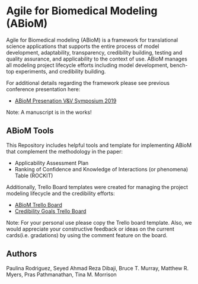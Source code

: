 # Agile for Biomedical Modeling (ABioM)

Agile for Biomedical modeling (ABioM) is a framework for translational science applications that supports the entire process of model development, adaptability, transparency, credibility building, testing and quality assurance, and applicability to the context of use. ABioM manages all modeling project lifecycle efforts including model development, bench-top experiments, and credibility building. 

For additional details regarding the framework please see previous conference presentation here: 

* [ABioM Presenation V&V Symposium 2019](https://figshare.com/articles/ABioM_Presentation/8320517)

Note: A manuscript is in the works! 

## ABioM Tools
This Repository includes helpful tools and template for implementing ABioM that complement the methodology in the paper: 

* Applicability Assessment Plan
* Ranking of Confidence and Knowledge of Interactions (or phenomena) Table (ROCKIT) 

Additionally, Trello Board templates were created for managing the project modeling lifecycle and the credibility efforts: 
* [ABioM Trello Board](https://trello.com/b/nWsNt41M/abiom-template)
* [Credibility Goals Trello Board](https://trello.com/b/OfRiqlqk/credibility-factors-template)

Note: For your personal use please copy the Trello board template. Also, we would appreciate your constructive feedback or ideas on the current cards(i.e. gradations) by using the comment feature on the board.

## Authors
Paulina Rodriguez, Seyed Ahmad Reza Dibaji, Bruce T. Murray, Matthew R. Myers, Pras Pathmanathan, Tina M. Morrison
